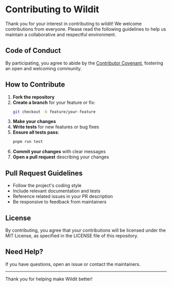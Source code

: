 # Contributing to Wildit

Thank you for your interest in contributing to wildit! We welcome contributions from everyone. Please read the following guidelines to help us maintain a collaborative and respectful environment.

## Code of Conduct

By participating, you agree to abide by the [Contributor Covenant](https://www.contributor-covenant.org/version/2/1/code_of_conduct/), fostering an open and welcoming community.

## How to Contribute

1. **Fork the repository**
2. **Create a branch** for your feature or fix:
   ```bash
   git checkout -b feature/your-feature
   ```
3. **Make your changes**
4. **Write tests** for new features or bug fixes
5. **Ensure all tests pass**:
   ```bash
   pnpm run test
   ```
6. **Commit your changes** with clear messages
7. **Open a pull request** describing your changes

## Pull Request Guidelines

- Follow the project's coding style
- Include relevant documentation and tests
- Reference related issues in your PR description
- Be responsive to feedback from maintainers

## License

By contributing, you agree that your contributions will be licensed under the MIT License, as specified in the LICENSE file of this repository.

## Need Help?

If you have questions, open an issue or contact the maintainers.

---

Thank you for helping make Wildit better!
